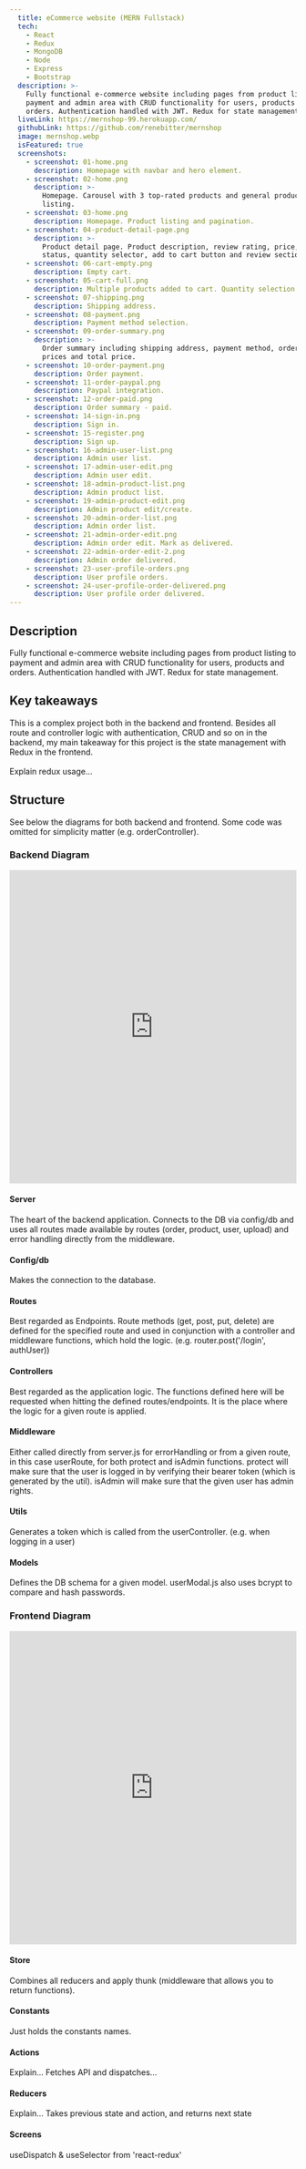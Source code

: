 ```yaml
---
  title: eCommerce website (MERN Fullstack)
  tech:
    - React
    - Redux
    - MongoDB
    - Node
    - Express
    - Bootstrap
  description: >-
    Fully functional e-commerce website including pages from product listing to
    payment and admin area with CRUD functionality for users, products and
    orders. Authentication handled with JWT. Redux for state management.
  liveLink: https://mernshop-99.herokuapp.com/
  githubLink: https://github.com/renebitter/mernshop
  image: mernshop.webp
  isFeatured: true
  screenshots:
    - screenshot: 01-home.png
      description: Homepage with navbar and hero element.
    - screenshot: 02-home.png
      description: >-
        Homepage. Carousel with 3 top-rated products and general product
        listing.
    - screenshot: 03-home.png
      description: Homepage. Product listing and pagination.
    - screenshot: 04-product-detail-page.png
      description: >-
        Product detail page. Product description, review rating, price, stock
        status, quantity selector, add to cart button and review section.
    - screenshot: 06-cart-empty.png
      description: Empty cart.
    - screenshot: 05-cart-full.png
      description: Multiple products added to cart. Quantity selection and price updates.
    - screenshot: 07-shipping.png
      description: Shipping address.
    - screenshot: 08-payment.png
      description: Payment method selection.
    - screenshot: 09-order-summary.png
      description: >-
        Order summary including shipping address, payment method, order items,
        prices and total price.
    - screenshot: 10-order-payment.png
      description: Order payment.
    - screenshot: 11-order-paypal.png
      description: Paypal integration.
    - screenshot: 12-order-paid.png
      description: Order summary - paid.
    - screenshot: 14-sign-in.png
      description: Sign in.
    - screenshot: 15-register.png
      description: Sign up.
    - screenshot: 16-admin-user-list.png
      description: Admin user list.
    - screenshot: 17-admin-user-edit.png
      description: Admin user edit.
    - screenshot: 18-admin-product-list.png
      description: Admin product list.
    - screenshot: 19-admin-product-edit.png
      description: Admin product edit/create.
    - screenshot: 20-admin-order-list.png
      description: Admin order list.
    - screenshot: 21-admin-order-edit.png
      description: Admin order edit. Mark as delivered.
    - screenshot: 22-admin-order-edit-2.png
      description: Admin order delivered.
    - screenshot: 23-user-profile-orders.png
      description: User profile orders.
    - screenshot: 24-user-profile-order-delivered.png
      description: User profile order delivered.
---
```


## Description

Fully functional e-commerce website including pages from product listing to payment and admin area with CRUD functionality for users, products and orders. Authentication handled with JWT. Redux for state management.

## Key takeaways

This is a complex project both in the backend and frontend.
Besides all route and controller logic with authentication, CRUD
and so on in the backend, my main takeaway for this project is the
state management with Redux in the frontend.
<br />
<br />
Explain redux usage...

## Structure

See below the diagrams for both backend and frontend. Some code was omitted for simplicity matter (e.g. orderController).

### Backend Diagram

<iframe style="border:none" width="100%" height="550" src="https://whimsical.com/embed/aqVxiWzGmMuuHVkkEmWH4"></iframe>
<br />

#### Server

The heart of the backend application. Connects to the DB via
config/db and uses all routes made available by routes (order,
product, user, upload) and error handling directly from the
middleware.

#### Config/db

Makes the connection to the database.

#### Routes

Best regarded as Endpoints. Route methods (get, post, put,
delete) are defined for the specified route and used in
conjunction with a controller and middleware functions, which
hold the logic. (e.g. router.post(&apos;/login&apos;,
authUser))

#### Controllers

Best regarded as the application logic. The functions defined
here will be requested when hitting the defined
routes/endpoints. It is the place where the logic for a given
route is applied.

#### Middleware

Either called directly from server.js for errorHandling or
from a given route, in this case userRoute, for both protect
and isAdmin functions. protect will make sure that the user is
logged in by verifying their bearer token (which is generated
by the util). isAdmin will make sure that the given user has
admin rights.

#### Utils

Generates a token which is called from the userController.
(e.g. when logging in a user)

#### Models

Defines the DB schema for a given model. userModal.js also
uses bcrypt to compare and hash passwords.

### Frontend Diagram

<iframe style="border:none" width="100%" height="550" src="https://whimsical.com/embed/PMxfFafALUS8a2DTdF6ogt"></iframe>
<br />

#### Store

Combines all reducers and apply thunk (middleware that allows
you to return functions).

#### Constants

Just holds the constants names.

#### Actions

Explain... Fetches API and dispatches...

#### Reducers

Explain... Takes previous state and action, and returns next
state

#### Screens

useDispatch & useSelector from &apos;react-redux&apos;

<!-- Screenshots -->
